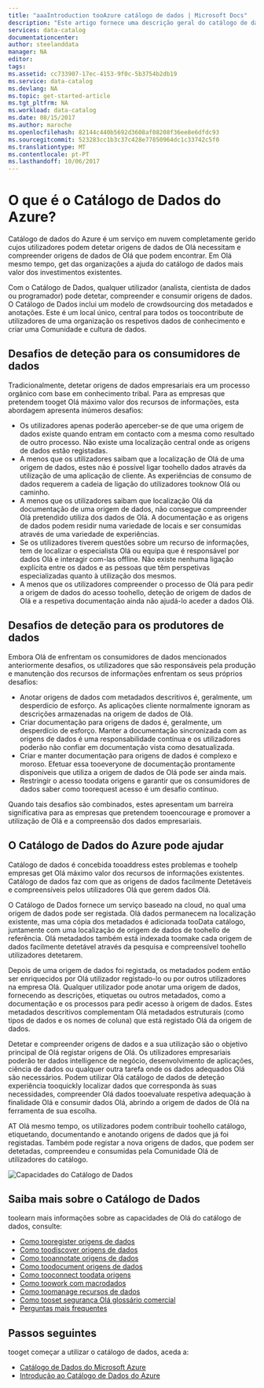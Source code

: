 ```yaml
---
title: "aaaIntroduction tooAzure catálogo de dados | Microsoft Docs"
description: "Este artigo fornece uma descrição geral do catálogo de dados do Azure Microsoft, incluindo o respetivo funcionalidades e problemas de Olá aborda. Catálogo de dados permite que qualquer utilizador tooregister, detetar, compreender e consumir origens de dados."
services: data-catalog
documentationcenter: 
author: steelanddata
manager: NA
editor: 
tags: 
ms.assetid: cc733907-17ec-4153-9f0c-5b3754b2db19
ms.service: data-catalog
ms.devlang: NA
ms.topic: get-started-article
ms.tgt_pltfrm: NA
ms.workload: data-catalog
ms.date: 08/15/2017
ms.author: maroche
ms.openlocfilehash: 82144c440b5692d3608af08208f36ee8e6dfdc93
ms.sourcegitcommit: 523283cc1b3c37c428e77850964dc1c33742c5f0
ms.translationtype: MT
ms.contentlocale: pt-PT
ms.lasthandoff: 10/06/2017
---
```

# <a name="what-is-azure-data-catalog"></a>O que é o Catálogo de Dados do Azure?
Catálogo de dados do Azure é um serviço em nuvem completamente gerido cujos utilizadores podem detetar origens de dados de Olá necessitam e compreender origens de dados de Olá que podem encontrar. Em Olá mesmo tempo, get das organizações a ajuda do catálogo de dados mais valor dos investimentos existentes. 

Com o Catálogo de Dados, qualquer utilizador (analista, cientista de dados ou programador) pode detetar, compreender e consumir origens de dados. O Catálogo de Dados inclui um modelo de crowdsourcing dos metadados e anotações. Este é um local único, central para todos os toocontribute de utilizadores de uma organização os respetivos dados de conhecimento e criar uma Comunidade e cultura de dados.

## <a name="discovery-challenges-for-data-consumers"></a>Desafios de deteção para os consumidores de dados
Tradicionalmente, detetar origens de dados empresariais era um processo orgânico com base em conhecimento tribal. Para as empresas que pretendem tooget Olá máximo valor dos recursos de informações, esta abordagem apresenta inúmeros desafios:

* Os utilizadores apenas poderão aperceber-se de que uma origem de dados existe quando entram em contacto com a mesma como resultado de outro processo. Não existe uma localização central onde as origens de dados estão registadas.
* A menos que os utilizadores saibam que a localização de Olá de uma origem de dados, estes não é possível ligar toohello dados através da utilização de uma aplicação de cliente. As experiências de consumo de dados requerem a cadeia de ligação do utilizadores tooknow Olá ou caminho.
* A menos que os utilizadores saibam que localização Olá da documentação de uma origem de dados, não consegue compreender Olá pretendido utiliza dos dados de Olá. A documentação e as origens de dados podem residir numa variedade de locais e ser consumidas através de uma variedade de experiências.
* Se os utilizadores tiverem questões sobre um recurso de informações, tem de localizar o especialista Olá ou equipa que é responsável por dados Olá e interagir com-las offline. Não existe nenhuma ligação explícita entre os dados e as pessoas que têm perspetivas especializadas quanto à utilização dos mesmos.
* A menos que os utilizadores compreender o processo de Olá para pedir a origem de dados do acesso toohello, deteção de origem de dados de Olá e a respetiva documentação ainda não ajudá-lo aceder a dados Olá.

## <a name="discovery-challenges-for-data-producers"></a>Desafios de deteção para os produtores de dados
Embora Olá de enfrentam os consumidores de dados mencionados anteriormente desafios, os utilizadores que são responsáveis pela produção e manutenção dos recursos de informações enfrentam os seus próprios desafios:

* Anotar origens de dados com metadados descritivos é, geralmente, um desperdício de esforço. As aplicações cliente normalmente ignoram as descrições armazenadas na origem de dados de Olá.
* Criar documentação para origens de dados é, geralmente, um desperdício de esforço. Manter a documentação sincronizada com as origens de dados é uma responsabilidade contínua e os utilizadores poderão não confiar em documentação vista como desatualizada.
* Criar e manter documentação para origens de dados é complexo e moroso. Efetuar essa tooeveryone de documentação prontamente disponíveis que utiliza a origem de dados de Olá pode ser ainda mais.
* Restringir o acesso toodata origens e garantir que os consumidores de dados saber como toorequest acesso é um desafio contínuo.

Quando tais desafios são combinados, estes apresentam um barreira significativa para as empresas que pretendem tooencourage e promover a utilização de Olá e a compreensão dos dados empresariais.

## <a name="azure-data-catalog-can-help"></a>O Catálogo de Dados do Azure pode ajudar
Catálogo de dados é concebida tooaddress estes problemas e toohelp empresas get Olá máximo valor dos recursos de informações existentes. Catálogo de dados faz com que as origens de dados facilmente Detetáveis e compreensíveis pelos utilizadores Olá que gerem dados Olá.

O Catálogo de Dados fornece um serviço baseado na cloud, no qual uma origem de dados pode ser registada. Olá dados permanecem na localização existente, mas uma cópia dos metadados é adicionada tooData catálogo, juntamente com uma localização de origem de dados de toohello de referência. Olá metadados também está indexada toomake cada origem de dados facilmente detetável através da pesquisa e compreensível toohello utilizadores detetarem.

Depois de uma origem de dados foi registada, os metadados podem então ser enriquecidos por Olá utilizador registado-lo ou por outros utilizadores na empresa Olá. Qualquer utilizador pode anotar uma origem de dados, fornecendo as descrições, etiquetas ou outros metadados, como a documentação e os processos para pedir acesso à origem de dados. Estes metadados descritivos complementam Olá metadados estruturais (como tipos de dados e os nomes de coluna) que está registado Olá da origem de dados.

Detetar e compreender origens de dados e a sua utilização são o objetivo principal de Olá registar origens de Olá. Os utilizadores empresariais poderão ter dados intelligence de negócio, desenvolvimento de aplicações, ciência de dados ou qualquer outra tarefa onde os dados adequados Olá são necessários. Podem utilizar Olá catálogo de dados de deteção experiência tooquickly localizar dados que corresponda às suas necessidades, compreender Olá dados tooevaluate respetiva adequação à finalidade Olá e consumir dados Olá, abrindo a origem de dados de Olá na ferramenta de sua escolha. 

AT Olá mesmo tempo, os utilizadores podem contribuir toohello catálogo, etiquetando, documentando e anotando origens de dados que já foi registadas. Também pode registar a nova origens de dados, que podem ser detetadas, compreendeu e consumidas pela Comunidade Olá de utilizadores do catálogo.

![Capacidades do Catálogo de Dados](./media/data-catalog-what-is-data-catalog/data-catalog-capabilities.png)

## <a name="learn-more-about-data-catalog"></a>Saiba mais sobre o Catálogo de Dados
toolearn mais informações sobre as capacidades de Olá do catálogo de dados, consulte:

* [Como tooregister origens de dados](data-catalog-how-to-register.md)
* [Como toodiscover origens de dados](data-catalog-how-to-discover.md)
* [Como tooannotate origens de dados](data-catalog-how-to-annotate.md)
* [Como toodocument origens de dados](data-catalog-how-to-documentation.md)
* [Como tooconnect toodata origens](data-catalog-how-to-connect.md)
* [Como toowork com macrodados](data-catalog-how-to-big-data.md)
* [Como toomanage recursos de dados](data-catalog-how-to-manage.md)
* [Como tooset segurança Olá glossário comercial](data-catalog-how-to-business-glossary.md)
* [Perguntas mais frequentes](data-catalog-frequently-asked-questions.md)

## <a name="next-steps"></a>Passos seguintes
tooget começar a utilizar o catálogo de dados, aceda a:
* [Catálogo de Dados do Microsoft Azure](https://www.azuredatacatalog.com)
* [Introdução ao Catálogo de Dados do Azure](data-catalog-get-started.md)
